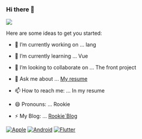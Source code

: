 ### Hi there 👋

![](https://github-readme-stats.vercel.app/api?username=mayandev)


Here are some ideas to get you started:

- 🔭 I’m currently working on ...
  lang
  
- 🌱 I’m currently learning ...
  Vue
  
- 👯 I’m looking to collaborate on ...
  The front project  
  
- 💬 Ask me about ...
  [My resume](https://www.zybuluo.com/Rookie/note/826624)
  
- 📫 How to reach me: ...
  In my resume
  
- 😄 Pronouns: ...
  Rookie
  
- ⚡ My Blog: ...
  [Rookie`Blog](http://rookie.live/)




[![Apple](https://img.shields.io/badge/-Apple-green?style=flat&logo=Apple&logoColor=white&link=https://github.com/Rookie-liu)](https://github.com/Rookie-liu)
[![Android](https://img.shields.io/badge/-Android-green?style=flat&logo=Android&logoColor=white&link=https://github.com/Rookie-liu)](https://github.com/Rookie-liu)
[![Flutter](https://img.shields.io/badge/-Flutter-green?style=flat&logo=Flutter&logoColor=white&link=https://github.com/Rookie-liu)](https://github.com/Rookie-liu)

